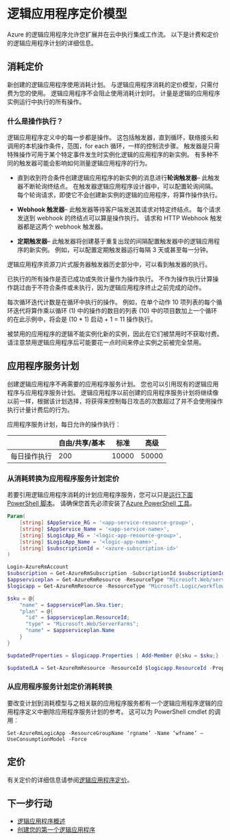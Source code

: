 <properties 
    pageTitle="定价模型的逻辑应用程序 |Microsoft Azure" 
    description="有关定价的逻辑应用程序中的工作方式的详细信息" 
    authors="kevinlam1" 
    manager="dwrede" 
    editor="" 
    services="logic-apps" 
    documentationCenter=""/>

<tags
    ms.service="logic-apps"
    ms.workload="na"
    ms.tgt_pltfrm="na"
    ms.devlang="na"
    ms.topic="article" 
    ms.date="10/12/2016"
    ms.author="klam"/>

# <a name="logic-apps-pricing-model"></a>逻辑应用程序定价模型

Azure 的逻辑应用程序允许您扩展并在云中执行集成工作流。  以下是计费和定价的逻辑应用程序计划的详细信息。

## <a name="consumption-pricing"></a>消耗定价

新创建的逻辑应用程序使用消耗计划。 与逻辑应用程序消耗的定价模型，只需付费为您的使用。  逻辑应用程序不会阻止使用消耗计划时。
计量是逻辑的应用程序实例运行中执行的所有操作。

### <a name="what-are-action-executions"></a>什么是操作执行？

逻辑应用程序定义中的每一步都是操作。  这包括触发器，直到循环，联络接头和调用的本机操作条件，范围，for each 循环，一样的控制流步骤。
触发器是只需特殊操作可用于某个特定事件发生时实例化逻辑的应用程序的新实例。  有多种不同的触发器可能会影响如何测量逻辑应用程序的行为。

-   直到收到符合条件创建逻辑应用程序的新实例的消息进行**轮询触发器**– 此触发器不断轮询终结点。  在触发器逻辑应用程序设计器中，可以配置轮询间隔。  每个轮询请求，即使它不会创建新实例的逻辑的应用程序，将算作操作执行。

-   **Webhook 触发器**– 此触发器等待客户端发送其请求对特定终结点。  每个请求发送到 webhook 的终结点可以算是操作执行。 请求和 HTTP Webhook 触发器都是这两个 webhook 触发器。

-   **定期触发器**– 此触发器将创建基于重复出现的间隔配置触发器中的逻辑应用程序的新实例。  例如，可以配置定期触发器运行每隔 3 天或甚至每一分钟。

逻辑应用程序资源刀片式服务器触发器历史部分中，可以看到触发器的执行。

已执行的所有操作是否已成功或失败计量作为操作执行。  不作为操作执行计算操作跳过由于不符合条件或未执行，因为逻辑应用程序终止之前完成的动作。

每次循环迭代计数是在循环中执行的操作。  例如，在单个动作 10 项列表的每个循环迭代将算作乘以循环 (1) 中的操作的数目的列表 (10) 中的项目数加上一个循环的在此示例中，将会是 (10 * 1) 启动 + 1 = 11 操作执行。

被禁用的应用程序的逻辑不能实例化新的实例，因此在它们被禁用时不获取付费。  请注意禁用逻辑应用程序后可能要花一点时间来停止实例之前被完全禁用。

## <a name="app-service-plans"></a>应用程序服务计划

创建逻辑应用程序不再需要的应用程序服务计划。  您也可以引用现有的逻辑应用程序与应用程序服务计划。  逻辑应用程序以前创建的应用程序服务计划将继续像以前一样，根据该计划选择，将获得来控制每日攻击的次数超过了并不会使用操作执行计量计费后的行为。

应用程序服务计划，每日允许的操作执行︰

| |自由/共享/基本|标准|高级|
|---|---|---|---|
|每日操作执行| 200|10000|50000|

### <a name="convert-from-consumption-to-app-service-plan-pricing"></a>从消耗转换为应用程序服务计划定价

若要引用逻辑应用程序消耗的计划应用程序服务，您可以只是[运行下面 PowerShell 脚本](https://github.com/logicappsio/ConsumptionToAppServicePlan)。  请确保您首先必须安装了[Azure PowerShell 工具](https://github.com/Azure/azure-powershell)。

``` powershell
Param(
    [string] $AppService_RG = '<app-service-resource-group>',
    [string] $AppService_Name = '<app-service-name>',
    [string] $LogicApp_RG = '<logic-app-resource-group>',
    [string] $LogicApp_Name = '<logic-app-name>',
    [string] $subscriptionId = '<azure-subscription-id>'
)

Login-AzureRmAccount 
$subscription = Get-AzureRmSubscription -SubscriptionId $subscriptionId
$appserviceplan = Get-AzureRmResource -ResourceType "Microsoft.Web/serverFarms" -ResourceGroupName $AppService_RG -ResourceName $AppService_Name
$logicapp = Get-AzureRmResource -ResourceType "Microsoft.Logic/workflows" -ResourceGroupName $LogicApp_RG -ResourceName $LogicApp_Name

$sku = @{
    "name" = $appservicePlan.Sku.tier;
    "plan" = @{
      "id" = $appserviceplan.ResourceId;
      "type" = "Microsoft.Web/ServerFarms";
      "name" = $appserviceplan.Name  
    }
}

$updatedProperties = $logicapp.Properties | Add-Member @{sku = $sku;} -PassThru

$updatedLA = Set-AzureRmResource -ResourceId $logicapp.ResourceId -Properties $updatedProperties -ApiVersion 2015-08-01-preview
```

### <a name="convert-from-app-service-plan-pricing-to-consumption"></a>从应用程序服务计划定价消耗转换

要改变计划到消耗模型与之相关联的应用程序服务都有一个逻辑应用程序逻辑的应用程序定义中删除应用程序服务计划的参考。  这可以为 PowerShell cmdlet 的调用︰

`Set-AzureRmLogicApp -ResourceGroupName ‘rgname’ -Name ‘wfname’ –UseConsumptionModel -Force`

## <a name="pricing"></a>定价

有关定价的详细信息请参阅[逻辑应用程序定价](https://azure.microsoft.com/pricing/details/logic-apps/)。

## <a name="next-steps"></a>下一步行动

- [逻辑应用程序概述][whatis]
- [创建您的第一个逻辑应用程序][create]

[pricing]: https://azure.microsoft.com/pricing/details/logic-apps/
[whatis]: app-service-logic-what-are-logic-apps.md
[create]: app-service-logic-create-a-logic-app.md

